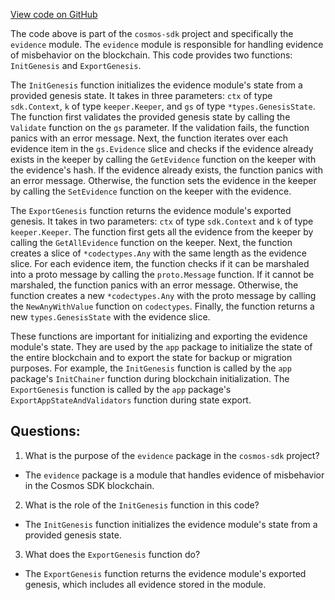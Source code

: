 [View code on GitHub](https://github.com/cosmos/cosmos-sdk.git/x/evidence/genesis.go)

The code above is part of the `cosmos-sdk` project and specifically the `evidence` module. The `evidence` module is responsible for handling evidence of misbehavior on the blockchain. This code provides two functions: `InitGenesis` and `ExportGenesis`.

The `InitGenesis` function initializes the evidence module's state from a provided genesis state. It takes in three parameters: `ctx` of type `sdk.Context`, `k` of type `keeper.Keeper`, and `gs` of type `*types.GenesisState`. The function first validates the provided genesis state by calling the `Validate` function on the `gs` parameter. If the validation fails, the function panics with an error message. Next, the function iterates over each evidence item in the `gs.Evidence` slice and checks if the evidence already exists in the keeper by calling the `GetEvidence` function on the keeper with the evidence's hash. If the evidence already exists, the function panics with an error message. Otherwise, the function sets the evidence in the keeper by calling the `SetEvidence` function on the keeper with the evidence.

The `ExportGenesis` function returns the evidence module's exported genesis. It takes in two parameters: `ctx` of type `sdk.Context` and `k` of type `keeper.Keeper`. The function first gets all the evidence from the keeper by calling the `GetAllEvidence` function on the keeper. Next, the function creates a slice of `*codectypes.Any` with the same length as the evidence slice. For each evidence item, the function checks if it can be marshaled into a proto message by calling the `proto.Message` function. If it cannot be marshaled, the function panics with an error message. Otherwise, the function creates a new `*codectypes.Any` with the proto message by calling the `NewAnyWithValue` function on `codectypes`. Finally, the function returns a new `types.GenesisState` with the evidence slice.

These functions are important for initializing and exporting the evidence module's state. They are used by the `app` package to initialize the state of the entire blockchain and to export the state for backup or migration purposes. For example, the `InitGenesis` function is called by the `app` package's `InitChainer` function during blockchain initialization. The `ExportGenesis` function is called by the `app` package's `ExportAppStateAndValidators` function during state export.
## Questions: 
 1. What is the purpose of the `evidence` package in the `cosmos-sdk` project?
- The `evidence` package is a module that handles evidence of misbehavior in the Cosmos SDK blockchain.

2. What is the role of the `InitGenesis` function in this code?
- The `InitGenesis` function initializes the evidence module's state from a provided genesis state.

3. What does the `ExportGenesis` function do?
- The `ExportGenesis` function returns the evidence module's exported genesis, which includes all evidence stored in the module.